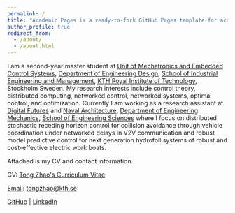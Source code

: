 ```yaml
---
permalink: /
title: "Academic Pages is a ready-to-fork GitHub Pages template for academic personal websites"
author_profile: true
redirect_from: 
  - /about/
  - /about.html
---
```


I am a second-year master student at [Unit of Mechatronics and Embedded Control Systems](https://www.kth.se/mmk/mechatronics/), [Department of Engineering Design](https://www.kth.se/mmk), [School of Industrial Engineering and Management](https://www.kth.se/en/itm), [KTH Royal Institute of Technology](https://www.kth.se/en), Stockholm Sweden. My research interests include control theory, distributed computing, networked control, networked systems, optimal control, and optimization. Currently I am working as a research assistant at [Digital Futures](https://www.digitalfutures.kth.se/) and [Naval Architecture](https://www.kth.se/en/tekmek/forskargrupper/marina-system), [Department of Engineering Mechanics](https://www.kth.se/en/tekmek), [School of Engineering Sciences](https://www.kth.se/en/sci) where I focus on distributed stochastic receding horizon control for collision avoidance through vehicle coordination under networked delays in V2V communication and robust model predictive control for next generation hydrofoil systems of robust and cost-effective electric work boats.

Attached is my CV and contact information.

CV: [Tong Zhao's Curriculum Vitae](https://github.com/Ztcreazy/tz.github.io/blob/master/assets/CV.pdf)

[Email](mailto:tongzhao@kth.se): tongzhao@kth.se

[GitHub](https://github.com/Ztcreazy) | [LinkedIn](https://www.linkedin.com/in/tong-zhao-85711b25a/)
